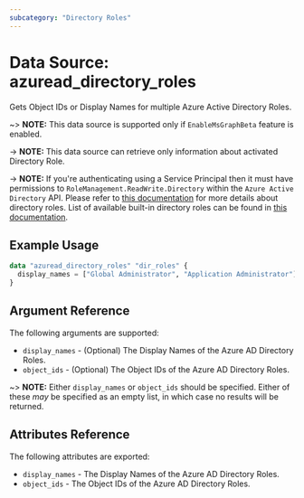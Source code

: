 ```yaml
---
subcategory: "Directory Roles"
---
```


# Data Source: azuread_directory_roles

Gets Object IDs or Display Names for multiple Azure Active Directory Roles.

~> **NOTE:** This data source is supported only if `EnableMsGraphBeta` feature is enabled.

-> **NOTE:** This data source can retrieve only information about activated Directory Role.

-> **NOTE:** If you're authenticating using a Service Principal then it must have permissions to `RoleManagement.ReadWrite.Directory` within the `Azure Active Directory` API. 
Please refer to [this documentation](https://docs.microsoft.com/en-us/graph/api/resources/directoryrole?view=graph-rest-1.0) for more details about directory roles. 
List of available built-in directory roles can be found in [this documentation](https://docs.microsoft.com/en-us/azure/active-directory/roles/permissions-reference).


## Example Usage

```terraform
data "azuread_directory_roles" "dir_roles" {
  display_names = ["Global Administrator", "Application Administrator"]
}
```

## Argument Reference

The following arguments are supported:

* `display_names` - (Optional) The Display Names of the Azure AD Directory Roles.
* `object_ids` - (Optional) The Object IDs of the Azure AD Directory Roles.

~> **NOTE:** Either `display_names` or `object_ids` should be specified. Either of these _may_ be specified as an empty list, in which case no results will be returned.

## Attributes Reference

The following attributes are exported:

* `display_names` - The Display Names of the Azure AD Directory Roles.
* `object_ids` - The Object IDs of the Azure AD Directory Roles.

